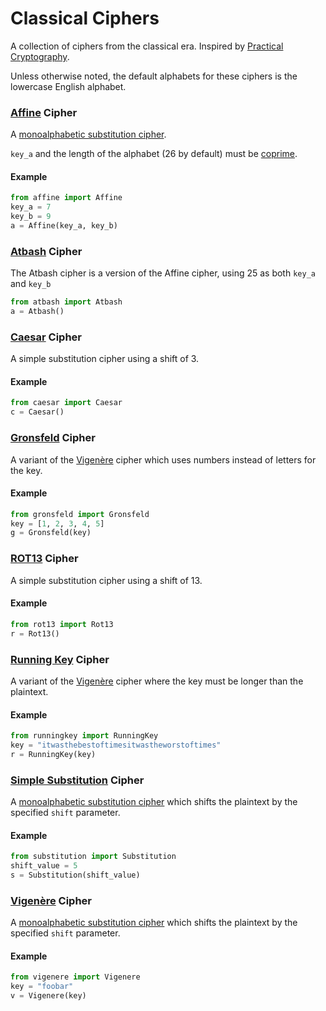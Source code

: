 # Classical Ciphers
A collection of ciphers from the classical era. Inspired by [Practical Cryptography](https://practicalcryptography.com/ciphers/classical-era).

Unless otherwise noted, the default alphabets for these ciphers is the lowercase English alphabet.

### [Affine](https://en.wikipedia.org/wiki/Affine_cipher) Cipher
A [monoalphabetic substitution cipher](https://en.wikipedia.org/wiki/Substitution_cipher#Simple_substitution).

`key_a` and the length of the alphabet (26 by default) must be [coprime](https://en.wikipedia.org/wiki/Coprime_integers).
#### Example
````python
from affine import Affine
key_a = 7
key_b = 9
a = Affine(key_a, key_b)
````

### [Atbash](https://en.wikipedia.org/wiki/Atbash) Cipher
The Atbash cipher is a version of the Affine cipher, using 25 as both `key_a` and `key_b`
````python
from atbash import Atbash
a = Atbash()
````

### [Caesar](https://en.wikipedia.org/wiki/Caesar_cipher) Cipher
A simple substitution cipher using a shift of 3. 

#### Example
```python
from caesar import Caesar
c = Caesar()
```

### [Gronsfeld](https://en.wikipedia.org/wiki/Vigen%C3%A8re_cipher#Variants) Cipher
A variant of the [Vigenère](https://en.wikipedia.org/wiki/Vigen%C3%A8re_cipher) cipher which uses numbers instead of letters for the key.
#### Example
````python
from gronsfeld import Gronsfeld
key = [1, 2, 3, 4, 5]
g = Gronsfeld(key)
````

### [ROT13](https://en.wikipedia.org/wiki/ROT13) Cipher
A simple substitution cipher using a shift of 13.

#### Example
```python
from rot13 import Rot13
r = Rot13()
```

### [Running Key](https://en.wikipedia.org/wiki/Running_key_cipher) Cipher
A variant of the [Vigenère](https://en.wikipedia.org/wiki/Vigen%C3%A8re_cipher) cipher where the key must be longer than the plaintext.

#### Example
```python
from runningkey import RunningKey
key = "itwasthebestoftimesitwastheworstoftimes"
r = RunningKey(key)
```

### [Simple Substitution](https://en.wikipedia.org/wiki/Substitution_cipher#Simple_substitution) Cipher
A [monoalphabetic substitution cipher](https://en.wikipedia.org/wiki/Substitution_cipher#Simple_substitution) which shifts the plaintext by the specified `shift` parameter.
#### Example
````python
from substitution import Substitution
shift_value = 5
s = Substitution(shift_value)
````

### [Vigenère](https://en.wikipedia.org/wiki/Vigen%C3%A8re_cipher) Cipher
A [monoalphabetic substitution cipher](https://en.wikipedia.org/wiki/Substitution_cipher#Simple_substitution) which shifts the plaintext by the specified `shift` parameter.
#### Example
````python
from vigenere import Vigenere
key = "foobar"
v = Vigenere(key)
````
